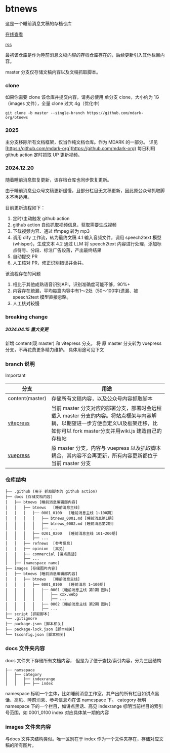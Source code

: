 # btnews
这是一个睡前消息文稿的存档仓库

[在线查看](https://mdark.org/docs/btnews/index)

[rss](https://mdark.org/rss/btnews)

最初该仓库是作为睡前消息文稿内容的存档仓库存在的，后续更新引入其他栏目内容。

master 分支仅存储文稿内容以及文稿抓取脚本。
### clone
如果你需要 clone 该仓库并提交内容，请务必使用 单分支 clone，大小约为 1G（images 文件），全量 clone 过大 4g（优化中）
```
git clone -b master --single-branch https://github.com/mdark-org/btnews
```


### 2025

主分支移除所有文档框架，仅当作纯文档仓库。作为 MDARK 的一部分。
详见 [https://github.com/mdark-org](https://github.com/mdark-org)
每日利用 github action 定时抓取 UP 更新视频。

### 2024.12.20

随着睡前消息恢复更新，该存档仓库也同步恢复更新。 

由于睡前消息公众号文稿更新缓慢，且部分栏目无文稿更新，因此原公众号抓取脚本不再适用。

目前更新流程如下：
1. 定时/主动触发 github action
2. github action 自动抓取视频信息，获取需要生成视频
3. 下载视频内容、通过 ffmpeg 转为 mp3
4. 调用 dify 工作流，转为最终文稿
   4.1 输入音频文件，调用 speech2text 模型(whisper)，生成文本
   4.2 通过 LLM 将 speech2text 内容进行处理，添加标点符号、分段、标注广告段落，产出最终结果
5. 自动提交 PR
6. 人工核对 PR，修正识别错误并合并。

该流程存在的问题
1. 相比于其他成熟语音识别API，识别准确度可能不够，90%+
2. 内容存在疏漏，平均每篇内容中有1～2处（50～100字)遗漏、被 speech2text 模型直接忽略。
3. 人工核对较慢

### breaking change
##### 2024.04.15 重大变更
新增 content(现 master) 和 vitepress 分支。
将 原 master 分支转为 vuepress 分支，不再花费更多精力维护。
具体用途可见下文

### branch 说明
> [!IMPORTANT]
> |分支|用途|
> |---|---|
> |content(master)|存储所有文稿内容，以及公众号内容抓取脚本|
> |[vitepress](https://github.com/ktKongTong/btnews/tree/vitepress)|当前 master 分支对应的部署分支，部署时会远程载入 master 分支的内容。将站点框架与内容解耦，以期望进一步方便自定义UI及框架迁移，比如你可以 fork master分支并用wiki.js 建造自己的存档站|
> |[vuepress](https://github.com/ktKongTong/btnews/tree/vuepress)|原 master 分支，内容与 vuepress 以及抓取脚本耦合，其内容不会再更新，所有内容更新都位于当前 master 分支|

### 仓库结构
```
├── .github (用于 抓取脚本的 github action)
├── docs [存储文档内容]
│   ├── btnews [睡前消息编辑部内容]
│   │   ├── btnews   [睡前消息主线]
│   │   │   ├── 0001_0100   [睡前消息主线 1~100期]
│   │   │   │   ├── btnews_0001.md [睡前消息第1期]
│   │   │   │   ├── btnews_0002.md [睡前消息第2期]
│   │   │   │   ├── ...
│   │   │   ├── 0201_0200   [睡前消息主线 101~200期]
│   │   │   ├── ...
│   │   ├── refnews  [参考信息]
│   │   ├── opinion  [高见]
│   │   ├── commercial [讲点黑话]
│   │   ├── ...
│   ├── (namespace name) 
├── images [存储图片内容]
│   ├── btnews [睡前消息编辑部内容]
│   │   ├── btnews   [睡前消息主线]
│   │   │   ├── 0001_0100   [睡前消息 1~100期]
│   │   │   │   ├── 0001 [睡前消息主线 第1期 图片]
│   │   │   │   │   ├── xxx.webp
│   │   │   │   │   ├── ...
│   │   │   │   ├── 0002 [睡前消息主线 第2期 图片]
│   │   │   │   ├── ...
├── script [抓取脚本]
└── .gitignore
├── package.json [脚本相关]
├── package-lock.json [脚本相关]
└── tsconfig.json [脚本相关]
```

### docs 文件夹内容
docs 文件夹下存储所有文档内容， 但是为了便于查找/索引内容，分为三层结构
```
├── namsepace
│   ├── category
│   │   ├── indexrange
│   │   ├── ├── index
```
namespace 标明一个主体，比如睡前消息工作室，其产出的所有栏目如讲点黑话、高见、睡前消息、参考信息均在该 namespace 下。
category 标明 namespace 下的一个栏目，如讲点黑话、高见
indexrange 标明当前栏目的索引号范围，如 0001_0100
index 对应具体某一期的内容

### images 文件夹内容
与docs 文件夹结构类似。唯一区别在于 index 作为一个文件夹存在，存储对应文稿的所有图片。

